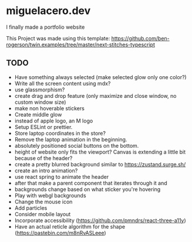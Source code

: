 # miguelacero.dev
I finally made a portfolio website

This Project was made using this template: https://github.com/ben-rogerson/twin.examples/tree/master/next-stitches-typescript

## TODO
* Have something always selected (make selected glow only one color?)
* Write all the screen content using mdx?
* use glassmorphism?
* create drag and drop feature (only maximize and close window, no custom window size)
* make non hoverable stickers
* Create middle glow
* instead of apple logo, an M logo
* Setup ESLint or prettier.
* Store laptop coordinates in the store?
* Remove the laptop animation in the beginning.
* absolutely positioned social buttons on the bottom.
* height of website only fits the viewport? Canvas is extending a little bit because of the header?
* create a pretty blurred background similar to https://zustand.surge.sh/
* create an intro animation?
* use react spring to animate the header
* after that make a parent component that iterates through it and
* backgrounds change based on what sticker you're hovering
* Play with webgl backgrounds
* Change the mouse icon
* Add particles
* Consider mobile layout
* Incorporate accessibility (https://github.com/pmndrs/react-three-a11y)
* Have an actual reticle algorithm for the shape (https://pastebin.com/m8nRvASLeee)
